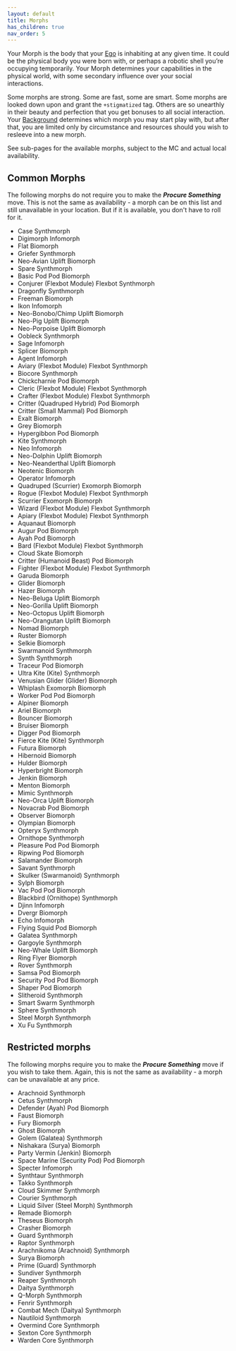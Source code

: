 ```yaml
---
layout: default
title: Morphs
has_children: true
nav_order: 5
---
```


Your Morph is the body that your [Ego](https://htmltomd.com/wikis/ego) is inhabiting at any given time. It could be the physical body you were born with, or perhaps a robotic shell you’re occupying temporarily. Your Morph determines your capabilities in the physical world, with some secondary influence over your social interactions.

Some morphs are strong. Some are fast, some are smart. Some morphs are looked down upon and grant the `+stigmatized` tag. Others are so unearthly in their beauty and perfection that you get bonuses to all social interaction. Your [Background](https://htmltomd.com/wikis/background) determines which morph you may start play with, but after that, you are limited only by circumstance and resources should you wish to resleeve into a new morph.

See sub-pages for the available morphs, subject to the MC and actual local availability.

## Common Morphs

The following morphs do not require you to make the **_Procure Something_** move. This is not the same as availability - a morph can be on this list and still unavailable in your location. But if it is available, you don't have to roll for it.

- Case Synthmorph
- Digimorph Infomorph
- Flat Biomorph
- Griefer Synthmorph
- Neo-Avian Uplift Biomorph
- Spare Synthmorph
- Basic Pod Pod Biomorph
- Conjurer (Flexbot Module) Flexbot Synthmorph
- Dragonfly Synthmorph
- Freeman Biomorph
- Ikon Infomorph
- Neo-Bonobo/Chimp Uplift Biomorph
- Neo-Pig Uplift Biomorph
- Neo-Porpoise Uplift Biomorph
- Oobleck Synthmorph
- Sage Infomorph
- Splicer Biomorph
- Agent Infomorph
- Aviary (Flexbot Module) Flexbot Synthmorph
- Biocore Synthmorph
- Chickcharnie Pod Biomorph
- Cleric (Flexbot Module) Flexbot Synthmorph
- Crafter (Flexbot Module) Flexbot Synthmorph
- Critter (Quadruped Hybrid) Pod Biomorph
- Critter (Small Mammal) Pod Biomorph
- Exalt Biomorph
- Grey Biomorph
- Hypergibbon Pod Biomorph
- Kite Synthmorph
- Neo Infomorph
- Neo-Dolphin Uplift Biomorph
- Neo-Neanderthal Uplift Biomorph
- Neotenic Biomorph
- Operator Infomorph
- Quadruped (Scurrier) Exomorph Biomorph
- Rogue (Flexbot Module) Flexbot Synthmorph
- Scurrier Exomorph Biomorph
- Wizard (Flexbot Module) Flexbot Synthmorph
- Apiary (Flexbot Module) Flexbot Synthmorph
- Aquanaut Biomorph
- Augur Pod Biomorph
- Ayah Pod Biomorph
- Bard (Flexbot Module) Flexbot Synthmorph
- Cloud Skate Biomorph
- Critter (Humanoid Beast) Pod Biomorph
- Fighter (Flexbot Module) Flexbot Synthmorph
- Garuda Biomorph
- Glider Biomorph
- Hazer Biomorph
- Neo-Beluga Uplift Biomorph
- Neo-Gorilla Uplift Biomorph
- Neo-Octopus Uplift Biomorph
- Neo-Orangutan Uplift Biomorph
- Nomad Biomorph
- Ruster Biomorph
- Selkie Biomorph
- Swarmanoid Synthmorph
- Synth Synthmorph
- Traceur Pod Biomorph
- Ultra Kite (Kite) Synthmorph
- Venusian Glider (Glider) Biomorph
- Whiplash Exomorph Biomorph
- Worker Pod Pod Biomorph
- Alpiner Biomorph
- Ariel Biomorph
- Bouncer Biomorph
- Bruiser Biomorph
- Digger Pod Biomorph
- Fierce Kite (Kite) Synthmorph
- Futura Biomorph
- Hibernoid Biomorph
- Hulder Biomorph
- Hyperbright Biomorph
- Jenkin Biomorph
- Menton Biomorph
- Mimic Synthmorph
- Neo-Orca Uplift Biomorph
- Novacrab Pod Biomorph
- Observer Biomorph
- Olympian Biomorph
- Opteryx Synthmorph
- Ornithope Synthmorph
- Pleasure Pod Pod Biomorph
- Ripwing Pod Biomorph
- Salamander Biomorph
- Savant Synthmorph
- Skulker (Swarmanoid) Synthmorph
- Sylph Biomorph
- Vac Pod Pod Biomorph
- Blackbird (Ornithope) Synthmorph
- Djinn Infomorph
- Dvergr Biomorph
- Echo Infomorph
- Flying Squid Pod Biomorph
- Galatea Synthmorph
- Gargoyle Synthmorph
- Neo-Whale Uplift Biomorph
- Ring Flyer Biomorph
- Rover Synthmorph
- Samsa Pod Biomorph
- Security Pod Pod Biomorph
- Shaper Pod Biomorph
- Slitheroid Synthmorph
- Smart Swarm Synthmorph
- Sphere Synthmorph
- Steel Morph Synthmorph
- Xu Fu Synthmorph

## Restricted morphs

The following morphs require you to make the **_Procure Something_** move if you wish to take them. Again, this is not the same as availability - a morph can be unavailable at any price.

- Arachnoid Synthmorph
- Cetus Synthmorph
- Defender (Ayah) Pod Biomorph
- Faust Biomorph
- Fury Biomorph
- Ghost Biomorph
- Golem (Galatea) Synthmorph
- Nishakara (Surya) Biomorph
- Party Vermin (Jenkin) Biomorph
- Space Marine (Security Pod) Pod Biomorph
- Specter Infomorph
- Synthtaur Synthmorph
- Takko Synthmorph
- Cloud Skimmer Synthmorph
- Courier Synthmorph
- Liquid Silver (Steel Morph) Synthmorph
- Remade Biomorph
- Theseus Biomorph
- Crasher Biomorph
- Guard Synthmorph
- Raptor Synthmorph
- Arachnikoma (Arachnoid) Synthmorph
- Surya Biomorph
- Prime (Guard) Synthmorph
- Sundiver Synthmorph
- Reaper Synthmorph
- Daitya Synthmorph
- Q-Morph Synthmorph
- Fenrir Synthmorph
- Combat Mech (Daitya) Synthmorph
- Nautiloid Synthmorph
- Overmind Core Synthmorph
- Sexton Core Synthmorph
- Warden Core Synthmorph
